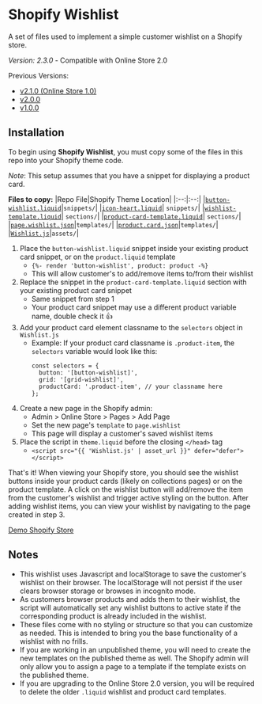 # Shopify Wishlist

A set of files used to implement a simple customer wishlist on a Shopify store.

_Version: 2.3.0_ - Compatible with Online Store 2.0

Previous Versions:
- [v2.1.0 (Online Store 1.0)](https://github.com/dlerm/shopify-wishlist/tree/version/2.1.0)
- [v2.0.0](https://github.com/dlerm/shopify-wishlist/tree/version/2.0.0)
- [v1.0.0](https://github.com/dlerm/shopify-wishlist/tree/version/1.0.0)

## Installation

To begin using **Shopify Wishlist**, you must copy some of the files in this repo into your Shopify theme code.

_Note_: This setup assumes that you have a snippet for displaying a product card.

**Files to copy:**
|Repo File|Shopify Theme Location|
|:--:|:--:|
|[`button-wishlist.liquid`](https://github.com/dlerm/shopify-wishlist/blob/master/snippets/button-wishlist.liquid)|`snippets/`|
|[`icon-heart.liquid`](https://github.com/dlerm/shopify-wishlist/blob/master/snippets/icon-heart.liquid)| `snippets/`|
|[`wishlist-template.liquid`](https://github.com/dlerm/shopify-wishlist/blob/master/sections/wishlist-template.liquid)| `sections/`|
|[`product-card-template.liquid`](https://github.com/dlerm/shopify-wishlist/blob/master/sections/product-card-template.liquid)| `sections/`|
|[`page.wishlist.json`](https://github.com/dlerm/shopify-wishlist/blob/master/templates/page.wishlist.json)|`templates/`|
|[`product.card.json`](https://github.com/dlerm/shopify-wishlist/blob/master/templates/product.card.json)|`templates/`|
|[`Wishlist.js`](https://github.com/dlerm/shopify-wishlist/blob/master/assets/Wishlist.js)|`assets/`|

1. Place the `button-wishlist.liquid` snippet inside your existing product card snippet, or on the `product.liquid` template
   - `{%- render 'button-wishlist', product: product -%}`
   - This will allow customer's to add/remove items to/from their wishlist
2. Replace the snippet in the `product-card-template.liquid` section with your existing product card snippet
   - Same snippet from step 1
   - Your product card snippet may use a different product variable name, double check it :+1:
3. Add your product card element classname to the `selectors` object in `Wishlist.js`
   - Example: If your product card classname is `.product-item`, the `selectors` variable would look like this:
      ```
      const selectors = {
        button: '[button-wishlist]',
        grid: '[grid-wishlist]',
        productCard: '.product-item', // your classname here
      };
      ```
4. Create a new page in the Shopify admin:
   - Admin > Online Store > Pages > Add Page
   - Set the new page's `template` to `page.wishlist`
   - This page will display a customer's saved wishlist items
5. Place the script in `theme.liquid` before the closing `</head>` tag
   - `<script src="{{ 'Wishlist.js' | asset_url }}" defer="defer"></script>`

That's it! When viewing your Shopify store, you should see the wishlist buttons inside your product cards (likely on collections pages) or on the product template. A click on the wishlist button will add/remove the item from the customer's wishlist and trigger active styling on the button. After adding wishlist items, you can view your wishlist by navigating to the page created in step 3.

[Demo Shopify Store](https://lerman-labs.myshopify.com/collections/all)

## Notes

- This wishlist uses Javascript and localStorage to save the customer's wishlist on their browser. The localStorage will not persist if the user clears browser storage or browses in incognito mode.
- As customers browser products and adds them to their wishlist, the script will automatically set any wishlist buttons to active state if the corresponding product is already included in the wishlist.
- These files come with no styling or structure so that you can customize as needed. This is intended to bring you the base functionality of a wishlist with no frills.
- If you are working in an unpublished theme, you will need to create the new templates on the published theme as well. The Shopify admin will only allow you to assign a page to a template if the template exists on the published theme.
- If you are upgrading to the Online Store 2.0 version, you will be required to delete the older `.liquid` wishlist and product card templates.
